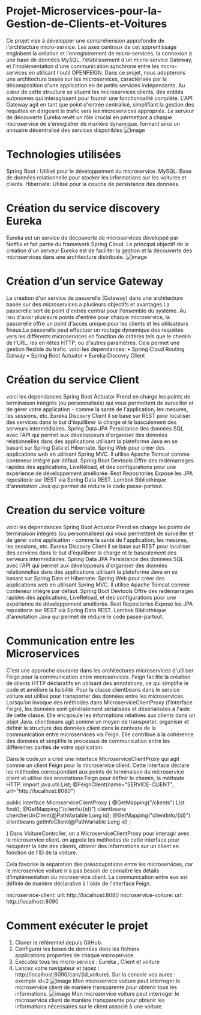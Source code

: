﻿# Projet-Microservices-pour-la-Gestion-de-Clients-et-Voitures
Ce projet vise à développer une compréhension approfondie de l'architecture micro-service. Les axes centraux de cet apprentissage englobent la création et l'enregistrement de micro-services, la connexion à une base de données MySQL, l'établissement d'un micro-service Gateway, et l'implémentation d'une communication synchrone entre les micro-services en utilisant l'outil OPENFEIGN.
Dans ce projet, nous adopterons une architecture basée sur les microservices, caractérisée par la décomposition d'une application en de petits services indépendants. Au cœur de cette structure se situent les microservices clients, des entités autonomes qui interagissent pour fournir une fonctionnalité complète. L'API Gateway agit en tant que point d'entrée centralisé, simplifiant la gestion des requêtes en dirigeant le trafic vers les microservices appropriés. Le serveur de découverte Eureka revêt un rôle crucial en permettant à chaque microservice de s'enregistrer de manière dynamique, formant ainsi un annuaire décentralisé des services disponibles
<img  alt="image" src="https://github.com/salmaarb/Projet-Microservices-pour-la-Gestion-de-Clients-et-Voitures/assets/119877992/06d2e97a-b5cb-4d6f-ae43-f1ba6f7381c8">
# Technologies utilisées
Spring Boot : Utilisé pour le développement du microservice.
MySQL: Base de données relationnelle pour stocker les informations sur les voitures et clients.
Hibernate: Utilisé pour la couche de persistance des données.
# Création du service discovery Eureka
Eureka est un service de découverte de microservices développé par Netflix et fait partie du framework Spring Cloud. Le principal objectif de la création d'un serveur Eureka est de faciliter la gestion et la découverte des microservices dans une architecture distribuée.
![image](https://github.com/salmaarb/Projet-Microservices-pour-la-Gestion-de-Clients-et-Voitures/assets/119877992/d298b035-6d3a-4211-aa7b-86a6f28dd6e0)
# Création d’un service Gateway
La création d'un service de passerelle (Gateway) dans une architecture basée sur des microservices a plusieurs objectifs et avantages.La passerelle sert de point d'entrée central pour l'ensemble du système. Au lieu d'avoir plusieurs points d'entrée pour chaque microservice, la passerelle offre un point d'accès unique pour les clients et les utilisateurs finaux.La passerelle peut effectuer un routage dynamique des requêtes vers les différents microservices en fonction de critères tels que le chemin de l'URL, les en-têtes HTTP, ou d'autres paramètres. Cela permet une gestion flexible du trafic.
voici les dependances:
•	Spring Cloud Routing Gatway
•	Spring Boot Actuator
•	Eureka Discovry Client
# Création du service Client
voici les dependances 
Spring Boot Actuator Prend en charge les points de terminaison intégrés (ou personnalisés) qui vous permettent de surveiller et de gérer votre application - comme la santé de l'application, les mesures, les sessions, etc.
Eureka Discovry Client il se base sur REST pour localiser des services dans le but d'équilibrer la charge et le basculement des serveurs intermédiaires.
Spring Data JPA Persistance des données SQL avec l'API qui permet aux développeurs d'organiser des données relationnelles dans des applications utilisant la plateforme Java en se basant sur Spring Data et Hibernate.
Spring Web pour créer des applications web en utilisant Spring MVC. Il utilise Apache Tomcat comme conteneur intégré par défaut.
Spring Boot Devtools Offre des redémarrages rapides des applications, LiveReload, et des configurations pour une expérience de développement améliorée.
Rest Repositories Expose les JPA repositorie sur REST via Spring Data REST.
Lombok Bibliothèque d'annotation Java qui permet de réduire le code passe-partout.
# Creation du service voiture
voici les dependances 
Spring Boot Actuator Prend en charge les points de terminaison intégrés (ou personnalisés) qui vous permettent de surveiller et de gérer votre application - comme la santé de l'application, les mesures, les sessions, etc.
Eureka Discovry Client il se base sur REST pour localiser des services dans le but d'équilibrer la charge et le basculement des serveurs intermédiaires.
Spring Data JPA Persistance des données SQL avec l'API qui permet aux développeurs d'organiser des données relationnelles dans des applications utilisant la plateforme Java en se basant sur Spring Data et Hibernate.
Spring Web pour créer des applications web en utilisant Spring MVC. Il utilise Apache Tomcat comme conteneur intégré par défaut.
Spring Boot Devtools Offre des redémarrages rapides des applications, LiveReload, et des configurations pour une expérience de développement améliorée.
Rest Repositories Expose les JPA repositorie sur REST via Spring Data REST.
Lombok Bibliothèque d'annotation Java qui permet de réduire le code passe-partout.
# Communication entre les Microservices
C'est une approche courante dans les architectures microservices d'utiliser Feign pour la communication entre microservices. Feign facilite la création de clients HTTP déclaratifs en utilisant des annotations, ce qui simplifie le code et améliore la lisibilité.
Pour la classe clientbeans dans le service voiture est utilisé pour transporter des données entre les microservices. Lorsqu’on invoque des méthodes dans MicroserviceClientProxy (l'interface Feign), les données sont généralement sérialisées et désérialisées à l'aide de cette classe. Elle encapsule les informations relatives aux clients dans un objet Java. clientbeans agit comme un moyen de transporter, organiser et définir la structure des données client dans le contexte de la communication entre microservices via Feign. Elle contribue à la cohérence des données et simplifie le processus de communication entre les différentes parties de votre application.

Dans le code,on a créé une interface MicroserviceClientProxy qui agit comme un client Feign pour le microservice client. Cette interface déclare les méthodes correspondant aux points de terminaison du microservice client et utilise des annotations Feign pour définir le chemin, la méthode HTTP.
import java.util.List;
@FeignClient(name="SERVICE-CLIENT", url="http://localhost:8080")

public interface MicroserviceClientProxy {
    @GetMapping("/clients")
    List<clientbeans> find();
    @GetMapping("/clients/{id}")
    clientbeans chercherUnClient(@PathVariable Long id);
    @GetMapping("clientInfo/{id}")
    clientbeans getInfoClient(@PathVariable Long id) ;

}
Dans VoitureController, on a MicroserviceClientProxy pour interagir avec le microservice client. on appele les méthodes de cette interface pour récupérer la liste des clients, obtenir des informations sur un client en fonction de l'ID de la voiture.

Cela favorise la séparation des préoccupations entre les microservices, car le microservice voiture n'a pas besoin de connaître les détails d'implémentation du microservice client. La communication entre eux est définie de manière déclarative à l'aide de l'interface Feign.

microservice-client:
  url: http://localhost:8080 
microservice-voiture:
  url: http://localhost:8090  
# Comment exécuter le projet
   1. Cloner le référentiel depuis GitHub.
   2.  Configurer les bases de données dans les fichiers applications.properties de chaque microservice.
   3.  Exécutez tous les micro-service : Eureka , Client et voiture 
   4. Lancez votre navigateur et tapez : http://localhost:8090/carr/{id_voiture}. Sur la console vos aurez : exemple id=2
![image](https://github.com/salmaarb/Projet-Microservices-pour-la-Gestion-de-Clients-et-Voitures/assets/119877992/1a9b7c27-778c-4954-9af8-59345a6c7ad2)
Mon microservice voiture peut interroger le microservice client de manière transparente pour obtenir tous les informations.
![image](https://github.com/salmaarb/Projet-Microservices-pour-la-Gestion-de-Clients-et-Voitures/assets/119877992/51e20ae2-2648-4951-a0e2-c08c8ceed99f)
   Mon microservice voiture peut interroger le microservice client de manière transparente pour obtenir les informations nécessaires sur le client associé à une voiture.
 

